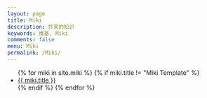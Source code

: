```yaml
---
layout: page
title: Miki
description: 抄来的知识
keywords: 维基, Miki
comments: false
menu: Miki
permalink: /Miki/
---
```


<ul class="listing">
{% for miki in site.miki %}
{% if miki.title != "Miki Template" %}
<li class="listing-item"><a href="{{ site.url }}{{ miki.url }}">{{ miki.title }}</a></li>
{% endif %}
{% endfor %}
</ul>

